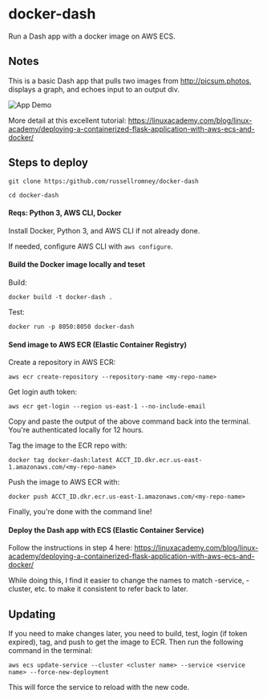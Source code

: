 # docker-dash

Run a Dash app with a docker image on AWS ECS.

## Notes

This is a basic Dash app that pulls two images from http://picsum.photos, displays a graph, and echoes input to an output div. 

![App Demo](example.gif)

More detail at this excellent tutorial: https://linuxacademy.com/blog/linux-academy/deploying-a-containerized-flask-application-with-aws-ecs-and-docker/

## Steps to deploy

```
git clone https:/github.com/russellromney/docker-dash

cd docker-dash
```

#### Reqs: Python 3, AWS CLI, Docker

Install Docker, Python 3, and  AWS CLI if not already done.

If needed, configure AWS CLI with `aws configure`.


#### Build the Docker image locally and teset

Build:

`docker build -t docker-dash .`

Test:

`docker run -p 8050:8050 docker-dash` 

#### Send image to AWS ECR (Elastic Container Registry)

Create a repository in AWS ECR:

`aws ecr create-repository --repository-name <my-repo-name>`

Get login auth token:

`aws ecr get-login --region us-east-1 --no-include-email`

Copy and paste the output of the above command back into the terminal. You're authenticated locally for 12 hours.

Tag the image to the ECR repo with:

`docker tag docker-dash:latest ACCT_ID.dkr.ecr.us-east-1.amazonaws.com/<my-repo-name>`

Push the image to AWS ECR with:

`docker push ACCT_ID.dkr.ecr.us-east-1.amazonaws.com/<my-repo-name>`

Finally, you're done with the command line!

#### Deploy the Dash app with ECS (Elastic Container Service)

Follow the instructions in step 4 here:  https://linuxacademy.com/blog/linux-academy/deploying-a-containerized-flask-application-with-aws-ecs-and-docker/

While doing this, I find it easier to change the names to match <my-thing>-service, <my-thing>-cluster, etc. to make it consistent to refer back to later.


## Updating

If you need to make changes later, you need to build, test, login (if token expired), tag, and push to get the image to ECR. Then run the following command in the terminal:

`aws ecs update-service --cluster <cluster name> --service <service name> --force-new-deployment`

This will force the service to reload with the new code.

